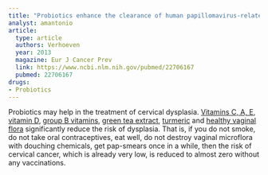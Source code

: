 ```yaml
---
title: "Probiotics enhance the clearance of human papillomavirus-related cervical lesions: a prospective controlled pilot study"
analyst: amantonio
article:
  type: article
  authors: Verhoeven
  year: 2013
  magazine: Eur J Cancer Prev
  link: https://www.ncbi.nlm.nih.gov/pubmed/22706167
  pubmed: 22706167
drugs:
- Probiotics
---
```


Probiotics may help in the treatment of cervical dysplasia.
[Vitamins C, A, E](https://www.ncbi.nlm.nih.gov/pubmed/20375804), [vitamin D](https://www.ncbi.nlm.nih.gov/pubmed/28471122), [group B vitamins](https://www.ncbi.nlm.nih.gov/pubmed/14682443), [green tea extract](https://www.ncbi.nlm.nih.gov/pubmed/14512803), [turmeric](https://www.ncbi.nlm.nih.gov/pubmed/24289574) and [healthy vaginal flora](https://www.ncbi.nlm.nih.gov/pubmed/27802830) significantly reduce the risk of dysplasia.
That is, if you do not smoke, do not take oral contraceptives, eat well, do not destroy vaginal microflora with douching chemicals, get pap-smears once in a while, then the risk of cervical cancer, which is already very low, is reduced to almost zero without any vaccinations.

